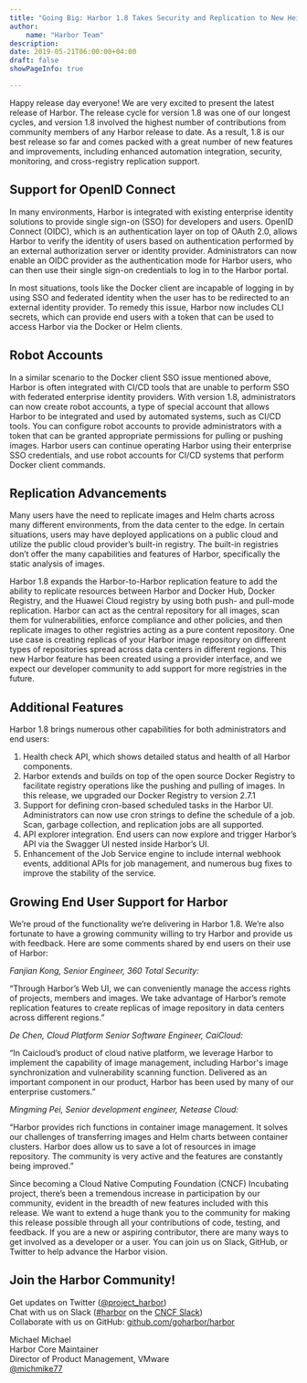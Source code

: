 ```yaml
---
title: "Going Big: Harbor 1.8 Takes Security and Replication to New Heights"
author:
    name: "Harbor Team"
description:
date: 2019-05-21T06:00:00+04:00
draft: false
showPageInfo: true

---
```


Happy release day everyone! We are very excited to present the latest release of Harbor. The release cycle for version 1.8 was one of our longest cycles, and version 1.8 involved the highest number of contributions from community members of any Harbor release to date. As a result, 1.8 is our best release so far and comes packed with a great number of new features and improvements, including enhanced automation integration, security, monitoring, and cross-registry replication support.

## Support for OpenID Connect

In many environments, Harbor is integrated with existing enterprise identity solutions to provide single sign-on (SSO) for developers and users. OpenID Connect (OIDC), which is an authentication layer on top of OAuth 2.0, allows Harbor to verify the identity of users based on authentication performed by an external authorization server or identity provider. Administrators can now enable an OIDC provider as the authentication mode for Harbor users, who can then use their single sign-on credentials to log in to the Harbor portal.

In most situations, tools like the Docker client are incapable of logging in by using SSO and federated identity when the user has to be redirected to an external identity provider. To remedy this issue, Harbor now includes CLI secrets, which can provide end users with a token that can be used to access Harbor via the Docker or Helm clients.

## Robot Accounts

In a similar scenario to the Docker client SSO issue mentioned above, Harbor is often integrated with CI/CD tools that are unable to perform SSO with federated enterprise identity providers. With version 1.8, administrators can now create robot accounts, a type of special account that allows Harbor to be integrated and used by automated systems, such as CI/CD tools. You can configure robot accounts to provide administrators with a token that can be granted appropriate permissions for pulling or pushing images. Harbor users can continue operating Harbor using their enterprise SSO credentials, and use robot accounts for CI/CD systems that perform Docker client commands.

## Replication Advancements

Many users have the need to replicate images and Helm charts across many different environments, from the data center to the edge. In certain situations, users may have deployed applications on a public cloud and utilize the public cloud provider’s built-in registry. The built-in registries don’t offer the many capabilities and features of Harbor, specifically the static analysis of images.

Harbor 1.8 expands the Harbor-to-Harbor replication feature to add the ability to replicate resources between Harbor and Docker Hub, Docker Registry, and the Huawei Cloud registry by using both push- and pull-mode replication. Harbor can act as the central repository for all images, scan them for vulnerabilities, enforce compliance and other policies, and then replicate images to other registries acting as a pure content repository. One use case is creating replicas of your Harbor image repository on different types of repositories spread across data centers in different regions. This new Harbor feature has been created using a provider interface, and we expect our developer community to add support for more registries in the future.

## Additional Features

Harbor 1.8 brings numerous other capabilities for both administrators and end users:    
1.	Health check API, which shows detailed status and health of all Harbor components.    
2.	Harbor extends and builds on top of the open source Docker Registry to facilitate registry operations like the pushing and pulling of images. In this release, we upgraded our Docker Registry to version 2.7.1    
3.	Support for defining cron-based scheduled tasks in the Harbor UI. Administrators can now use cron strings to define the schedule of a job. Scan, garbage collection, and replication jobs are all supported.    
4.	API explorer integration. End users can now explore and trigger Harbor’s API via the Swagger UI nested inside Harbor’s UI.    
5.	Enhancement of the Job Service engine to include internal webhook events, additional APIs for job management, and numerous bug fixes to improve the stability of the service.    

## Growing End User Support for Harbor

We’re proud of the functionality we’re delivering in Harbor 1.8. We’re also fortunate to have a growing community willing to try Harbor and provide us with feedback. Here are some comments shared by end users on their use of Harbor:

_Fanjian Kong, Senior Engineer, 360 Total Security:_

“Through Harbor’s Web UI, we can conveniently manage the access rights of projects, members and images. We take advantage of Harbor’s remote replication features to create replicas of image repository in data centers across different regions.”


_De Chen, Cloud Platform Senior Software Engineer, CaiCloud:_

“In Caicloud’s product of cloud native platform, we leverage Harbor to implement the capability of image management, including Harbor's image synchronization and vulnerability scanning function. Delivered as an important component in our product, Harbor has been used by many of our enterprise customers.”


_Mingming Pei, Senior development engineer, Netease Cloud:_

“Harbor provides rich functions in container image management. It solves our challenges of transferring images and Helm charts between container clusters. Harbor does allow us to save a lot of resources in image repository. The community is very active and the features are constantly being improved.”

Since becoming a Cloud Native Computing Foundation (CNCF) Incubating project, there’s been a tremendous increase in participation by our community, evident in the breadth of new features included with this release. We want to extend a huge thank you to the community for making this release possible through all your contributions of code, testing, and feedback. If you are a new or aspiring contributor, there are many ways to get involved as a developer or a user. You can join us on Slack, GitHub, or Twitter to help advance the Harbor vision.

## Join the Harbor Community!

Get updates on Twitter ([@project_harbor](https://twitter.com/project_harbor))  
Chat with us on Slack ([#harbor](https://cloud-native.slack.com/messages/harbor) on the [CNCF Slack](https://slack.cncf.io/))  
Collaborate with us on GitHub: [github.com/goharbor/harbor](https://github.com/goharbor/harbor)

Michael Michael  
Harbor Core Maintainer  
Director of Product Management, VMware  
[@michmike77](https://twitter.com/michmike77)
